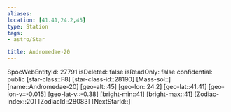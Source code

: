 ```yaml
---
aliases: 
location: [41.41,24.2,45]
type: Station
tags:
- astro/Star

title: Andromedae-20
---
```

SpocWebEntityId: 27791
isDeleted: false
isReadOnly: false
confidential: public
[star-class::F8]
[star-class-id::28190]
[Mass-sol::]
[name::Andromedae-20]
[geo-alt::45]
[geo-lon::24.2]
[geo-lat::41.41]
[geo-lon-v::-0.015]
[geo-lat-v::-0.38]
[bright-min::41]
[bright-max::41]
[Zodiac-index::20]
[ZodiacId::28083]
[NextStarId::]



